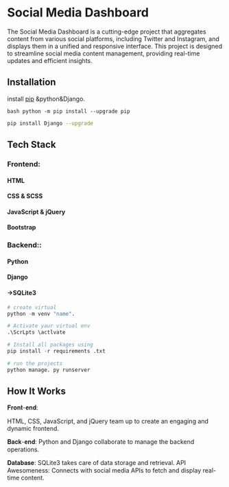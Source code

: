 # Social Media Dashboard

The Social Media Dashboard is a cutting-edge project that aggregates content from various social platforms, including Twitter and Instagram, and displays them in a unified and responsive interface. This project is designed to streamline social media content management, providing real-time updates and efficient insights.
## Installation

 install [pip](https://pip.pypa.io/en/stable/) &python&Django.

```bash python -m pip install --upgrade pip ```
```bash
pip install Django --upgrade
```
## Tech Stack

### Frontend:
#### HTML 
#### CSS & SCSS 
#### JavaScript & jQuery 
#### Bootstrap 
### Backend::
#### Python
#### Django 

#### ->SQLite3

```python
# create virtual
python -m venv "name".

# Activate yaur virtual env
.\ScrLpts \actlvate

# Install all packages using
pip install -r requirements .txt

# run the projects
python manage. py runserver
```

## How It Works

𝐅𝐫𝐨𝐧𝐭-𝐞𝐧𝐝:

HTML, CSS, JavaScript, and jQuery team up to create an engaging and dynamic frontend.


𝐁𝐚𝐜𝐤-𝐞𝐧𝐝:
Python and Django collaborate to manage the backend operations.



𝐃𝐚𝐭𝐚𝐛𝐚𝐬𝐞:
SQLite3 takes care of data storage and retrieval.
API Awesomeness: Connects with social media APIs to fetch and display real-time content.
